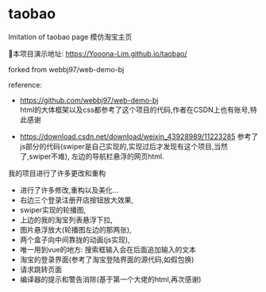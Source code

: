# taobao
Imitation of taobao page 模仿淘宝主页

:art:本项目演示地址: https://Yooona-Lim.github.io/taobao/

forked from webbj97/web-demo-bj

reference:
- https://github.com/webbj97/web-demo-bj   
html的大体框架以及css都参考了这个项目的代码,作者在CSDN上也有账号,特此感谢

- https://download.csdn.net/download/weixin_43928989/11223285
参考了js部分的代码(swiper是自己实现的,实现过后才发现有这个项目,当然了,swiper不难), 左边的导航栏悬浮的网页html.

我的项目进行了许多更改和重构
- 进行了许多修改,重构以及美化...
- 右边三个登录注册开店按钮放大效果,
- swiper实现的轮播图,
- 上边的我的淘宝列表悬浮下拉,
- 图片悬浮放大(轮播图左边的那两张),
- 两个盒子向中间靠拢的动画(js实现),
- 唯一用到vue的地方: 搜索框输入会在后面追加输入的文本
- 淘宝的登录界面(参考了淘宝登陆界面的源代码,如假包换)
- 请求跳转页面
- 编译器的提示和警告消除(基于第一个大佬的html,再次感谢)